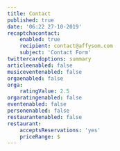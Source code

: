 ```yaml
---
title: Contact
published: true
date: '06:22 27-10-2019'
recaptchacontact:
    enabled: true
    recipient: contact@affysom.com
    subject: 'Contact Form'
twittercardoptions: summary
articleenabled: false
musiceventenabled: false
orgaenabled: false
orga:
    ratingValue: 2.5
orgaratingenabled: false
eventenabled: false
personenabled: false
restaurantenabled: false
restaurant:
    acceptsReservations: 'yes'
    priceRange: $
---
```



